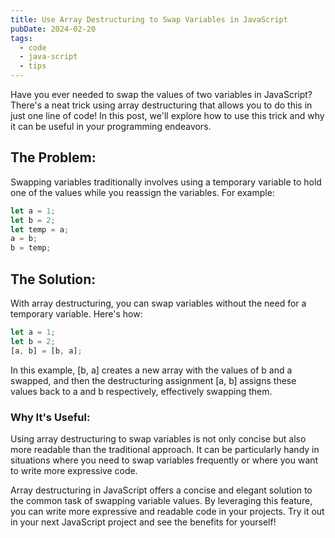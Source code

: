 ```yaml
---
title: Use Array Destructuring to Swap Variables in JavaScript
pubDate: 2024-02-20
tags:
  - code
  - java-script
  - tips
---
```


Have you ever needed to swap the values of two variables in JavaScript? There's a neat trick using array destructuring that allows you to do this in just one line of code! In this post, we'll explore how to use this trick and why it can be useful in your programming endeavors.

## The Problem:

Swapping variables traditionally involves using a temporary variable to hold one of the values while you reassign the variables. For example:

```javascript
let a = 1;
let b = 2;
let temp = a;
a = b;
b = temp;
```
## The Solution:

With array destructuring, you can swap variables without the need for a temporary variable. Here's how:

```javascript
let a = 1;
let b = 2;
[a, b] = [b, a];
```

In this example, [b, a] creates a new array with the values of b and a swapped, and then the destructuring assignment [a, b] assigns these values back to a and b respectively, effectively swapping them.

### Why It's Useful:

Using array destructuring to swap variables is not only concise but also more readable than the traditional approach. It can be particularly handy in situations where you need to swap variables frequently or where you want to write more expressive code.

Array destructuring in JavaScript offers a concise and elegant solution to the common task of swapping variable values. By leveraging this feature, you can write more expressive and readable code in your projects. Try it out in your next JavaScript project and see the benefits for yourself!
